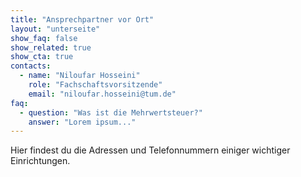 ```yaml
---
title: "Ansprechpartner vor Ort"
layout: "unterseite"
show_faq: false
show_related: true
show_cta: true
contacts:
  - name: "Niloufar Hosseini"
    role: "Fachschaftsvorsitzende"
    email: "niloufar.hosseini@tum.de"
faq:
  - question: "Was ist die Mehrwertsteuer?"
    answer: "Lorem ipsum..."
---
```

Hier findest du die Adressen und Telefonnummern einiger wichtiger Einrichtungen. 